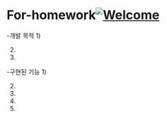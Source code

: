 # For-homework[![Welcome](https://img.shields.io/badge/Welcome-to%20My%20Repository-green)](https://github.com/ggest2/For-homework)

-개발 목적
  1)

  2)

  3)

-구현된 기능
  1)

  2)

  3)

  4)

  5)
